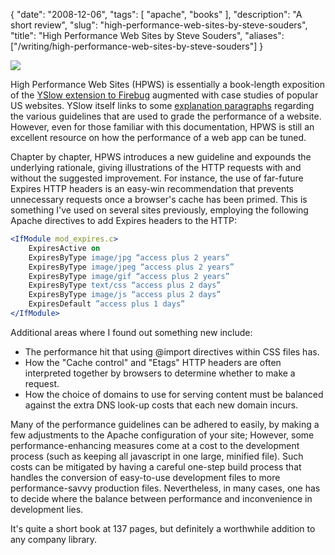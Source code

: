 {
    "date": "2008-12-06",
    "tags": [
        "apache",
        "books"
    ],
    "description": "A short review",
    "slug": "high-performance-web-sites-by-steve-souders",
    "title": "High Performance Web Sites by Steve Souders",
    "aliases": ["/writing/high-performance-web-sites-by-steve-souders"]
}

<img src="/images/bookcovers/9780596529307.jpg" class="align-right" />

High Performance Web Sites (HPWS) is essentially a book-length
exposition of the [YSlow extension to
Firebug](http://developer.yahoo.com/yslow/) augmented with case studies
of popular US websites. YSlow itself links to some [explanation
paragraphs](http://developer.yahoo.com/performance/rules.html) regarding
the various guidelines that are used to grade the performance of a
website. However, even for those familiar with this documentation, HPWS
is still an excellent resource on how the performance of a web app can
be tuned.

Chapter by chapter, HPWS introduces a new guideline and expounds the
underlying rationale, giving illustrations of the HTTP requests with and
without the suggested improvement. For instance, the use of far-future
Expires HTTP headers is an easy-win recommendation that prevents
unnecessary requests once a browser's cache has been primed. This is
something I've used on several sites previously, employing the following
Apache directives to add Expires headers to the HTTP:

``` apache
<IfModule mod_expires.c>
    ExpiresActive on
    ExpiresByType image/jpg “access plus 2 years”
    ExpiresByType image/jpeg “access plus 2 years”
    ExpiresByType image/gif “access plus 2 years”
    ExpiresByType text/css “access plus 2 days”
    ExpiresByType image/js “access plus 2 days”
    ExpiresDefault ”access plus 1 days”
</IfModule>
```

Additional areas where I found out something new include:

-   The performance hit that using @import directives within CSS files
    has.
-   How the "Cache control" and "Etags" HTTP headers are often
    interpreted together by browsers to determine whether to make a
    request.
-   How the choice of domains to use for serving content must be
    balanced against the extra DNS look-up costs that each new domain
    incurs.

Many of the performance guidelines can be adhered to easily, by making a
few adjustments to the Apache configuration of your site; However, some
performance-enhancing measures come at a cost to the development process
(such as keeping all javascript in one large, minified file). Such costs
can be mitigated by having a careful one-step build process that handles
the conversion of easy-to-use development files to more
performance-savvy production files. Nevertheless, in many cases, one has
to decide where the balance between performance and inconvenience in
development lies.

It's quite a short book at 137 pages, but definitely a worthwhile
addition to any company library.
